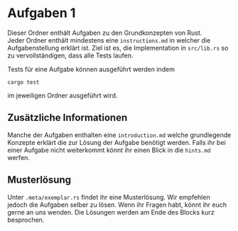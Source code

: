 # Aufgaben 1

Dieser Ordner enthält Aufgaben zu den Grundkonzepten von Rust.  
Jeder Ordner enthält mindestens eine `instructions.md` in welcher die Aufgabenstellung erklärt ist. Ziel ist es, die Implementation in `src/lib.rs` so zu vervollständigen, dass alle Tests laufen.

Tests für eine Aufgabe können ausgeführt werden indem
```
cargo test
```
im jeweiligen Ordner ausgeführt wird.

## Zusätzliche Informationen
Manche der Aufgaben enthalten eine `introduction.md` welche grundlegende Konzepte erklärt die zur Lösung der Aufgabe benötigt werden. Falls ihr bei einer Aufgabe nicht weiterkommt könnt ihr einen Blick in die `hints.md` werfen.

## Musterlösung
Unter `.meta/exemplar.rs` findet ihr eine Musterlösung. Wir empfehlen jedoch die Aufgaben selber zu lösen. Wenn ihr Fragen habt, könnt ihr euch gerne an uns wenden. Die Lösungen werden am Ende des Blocks kurz besprochen.
